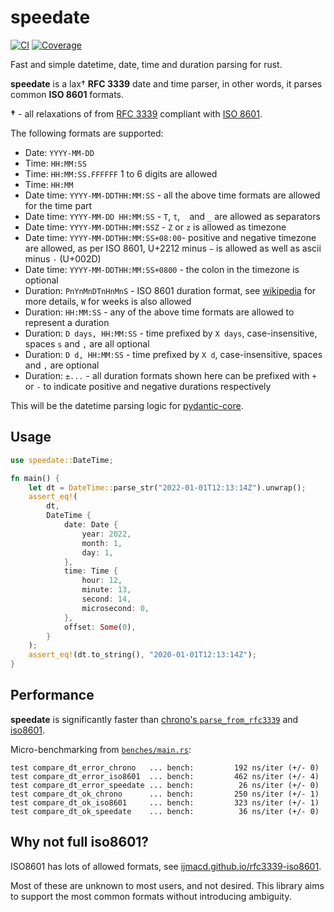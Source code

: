 # speedate

[![CI](https://github.com/samuelcolvin/speedate/actions/workflows/ci.yml/badge.svg?event=push)](https://github.com/samuelcolvin/speedate/actions/workflows/ci.yml?query=branch%3Amain)
[![Coverage](https://codecov.io/gh/samuelcolvin/speedate/branch/main/graph/badge.svg?token=xCXg5aV9wM)](https://codecov.io/gh/samuelcolvin/speedate)

Fast and simple datetime, date, time and duration parsing for rust.

**speedate** is a lax† **RFC 3339** date and time parser, in other words, it parses common **ISO 8601**
formats.

**†** - all relaxations of from [RFC 3339](https://tools.ietf.org/html/rfc3339)
compliant with [ISO 8601](https://en.wikipedia.org/wiki/ISO_8601).

The following formats are supported:
* Date: `YYYY-MM-DD`
* Time: `HH:MM:SS`
* Time: `HH:MM:SS.FFFFFF` 1 to 6 digits are allowed
* Time: `HH:MM`
* Date time: `YYYY-MM-DDTHH:MM:SS` - all the above time formats are allowed for the time part
* Date time: `YYYY-MM-DD HH:MM:SS` - `T`, `t`, ` ` and `_` are allowed as separators
* Date time: `YYYY-MM-DDTHH:MM:SSZ` - `Z` or `z` is allowed as timezone
* Date time: `YYYY-MM-DDTHH:MM:SS+08:00`- positive and negative timezone are allowed, as per ISO 8601, U+2212 minus `−`
  is allowed as well as ascii minus `-` (U+002D)
* Date time: `YYYY-MM-DDTHH:MM:SS+0800` - the colon in the timezone is optional
* Duration: `PnYnMnDTnHnMnS` - ISO 8601 duration format,
  see [wikipedia](https://en.wikipedia.org/wiki/ISO_8601#Durations) for more details, `W` for weeks is also allowed
* Duration: `HH:MM:SS` - any of the above time formats are allowed to represent a duration
* Duration: `D days, HH:MM:SS` - time prefixed by `X days`, case-insensitive, spaces `s` and `,` are all optional
* Duration: `D d, HH:MM:SS` - time prefixed by `X d`, case-insensitive, spaces and `,` are optional
* Duration: `±...` - all duration formats shown here can be prefixed with `+` or `-` to indicate
  positive and negative durations respectively

This will be the datetime parsing logic for [pydantic-core](https://github.com/samuelcolvin/pydantic-core).

## Usage

```rust
use speedate::DateTime;

fn main() {
    let dt = DateTime::parse_str("2022-01-01T12:13:14Z").unwrap();
    assert_eq!(
        dt,
        DateTime {
            date: Date {
                year: 2022,
                month: 1,
                day: 1,
            },
            time: Time {
                hour: 12,
                minute: 13,
                second: 14,
                microsecond: 0,
            },
            offset: Some(0),
        }
    );
    assert_eq!(dt.to_string(), "2020-01-01T12:13:14Z");
}
```

## Performance

**speedate** is significantly faster than
[chrono's `parse_from_rfc3339`](https://docs.rs/chrono/latest/chrono/struct.DateTime.html#method.parse_from_rfc3339)
and [iso8601](https://crates.io/crates/iso8601).

Micro-benchmarking from [`benches/main.rs`](https://github.com/samuelcolvin/speedate/blob/main/benches/main.rs):

```
test compare_dt_error_chrono   ... bench:         192 ns/iter (+/- 0)
test compare_dt_error_iso8601  ... bench:         462 ns/iter (+/- 4)
test compare_dt_error_speedate ... bench:          26 ns/iter (+/- 0)
test compare_dt_ok_chrono      ... bench:         250 ns/iter (+/- 1)
test compare_dt_ok_iso8601     ... bench:         323 ns/iter (+/- 1)
test compare_dt_ok_speedate    ... bench:          36 ns/iter (+/- 0)
```

## Why not full iso8601?

ISO8601 has lots of allowed formats, see
[ijmacd.github.io/rfc3339-iso8601](https://ijmacd.github.io/rfc3339-iso8601/).

Most of these are unknown to most users, and not desired. This library aims to support the most common formats
without introducing ambiguity.
